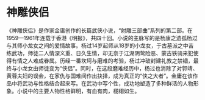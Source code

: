 # 神雕侠侣

《神雕侠侣》是作家金庸创作的长篇武侠小说，“射雕三部曲”系列的第二部。在1959—1961年连载于香港《明报》，共四十回。小说的主脉写的是杨康之遗孤杨过与其师小龙女之间的爱情故事。杨过14岁起师从18岁的小龙女，于古墓派之中苦练武功，师徒二人情深义重、日久生情，却无奈于江湖阴鸷险恶、蒙古铁骑来犯使得有情之人难成眷属。历经一番坎坷与磨难的考验，杨过冲破封建礼教之禁锢，最终与小龙女由师徒变为“侠侣”。同时，在这段磨难经历中，杨过也消除了对郭靖、黄蓉夫妇的误会，在家仇与国难间作出抉择，成为真正的“侠之大者”。金庸在该作品中将武功与性格结合起来写。在武功中写个性，成功地塑造了多种鲜活的人物形象。小说中的主要人物性格鲜明，有血有肉，栩栩如生。
